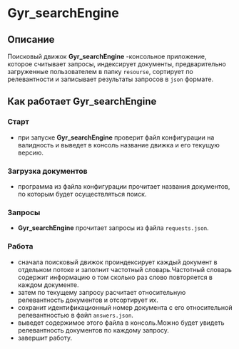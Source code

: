 # **Gyr_searchEngine**
## Описание

Поисковый движок **Gyr_searchEngine** -консольное приложение, которое считывает запросы, индексирует документы, предварительно загруженные пользователем в папку `resourse`, сортирует по релевантности и записывает результаты запросов в `json` формате.
## Как работает **Gyr_searchEngine**
### Старт    
- при запуске **Gyr_searchEngine** проверит файл конфигурации на валидность и выведет в консоль название движка и его текущую версию.
### Загрузка документов
- программа из файла конфигурации прочитает названия документов, по которым будет осуществляться поиск.
### Запросы
- **Gyr_searchEngine** прочитает запросы из файла `requests.json`.
### Работа
- сначала поисковый движок проиндексирует каждый документ в отдельном потоке и заполнит частотный словарь.Частотный словарь содержит информацию о том сколько раз слово повторяется в каждом документе.
- затем по текущему запросу расчитает относительную релевантность документов и отсортирует их.
- сохранит идентификационный номер документа с его относительной релевантностью в файл `answers.json`.
- выведет содержимое этого файла в консоль.Можно будет увидеть релевантность документов по каждому запросу.
- завершит работу.
